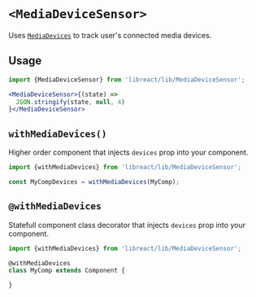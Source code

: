 # `<MediaDeviceSensor>`

Uses [`MediaDevices`](https://developer.mozilla.org/en-US/docs/Web/API/MediaDevices) to track
user's connected media devices.

## Usage

```jsx
import {MediaDeviceSensor} from 'libreact/lib/MediaDeviceSensor';

<MediaDeviceSensor>{(state) =>
  JSON.stringify(state, null, 4)
}</MediaDeviceSensor>
```


## `withMediaDevices()`

Higher order component that injects `devices` prop into your component.

```js
import {withMediaDevices} from 'libreact/lib/MediaDeviceSensor';

const MyCompDevices = withMediaDevices(MyComp);
```


## `@withMediaDevices`

Statefull component class decorator that injects `devices` prop into your component.

```js
import {withMediaDevices} from 'libreact/lib/MediaDeviceSensor';

@withMediaDevices
class MyComp extends Component {

}
```
